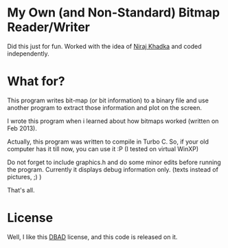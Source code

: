 My Own (and Non-Standard) Bitmap Reader/Writer
=============

Did this just for fun. Worked with the idea of [Niraj Khadka](http://twitter.com/N3Ur0t0x1c) and coded independently. 


What for?
====

This program writes bit-map (or bit information) to a binary file and use another program to extract those information and plot on the 
screen. 


I wrote this program when i learned about how bitmaps worked (written on Feb 2013). 


Actually, this program was written to compile in Turbo C. So, if your old computer has it till now, you can use it :P (I tested on virtual WinXP)


Do not forget to include graphics.h and do some minor edits  before running the program. Currently it displays debug information only. (texts instead of pictures, ;) )

That's all. 



License
=====

Well, I like this [DBAD](https://github.com/philsturgeon/dbad) license, and this code is released on it.
